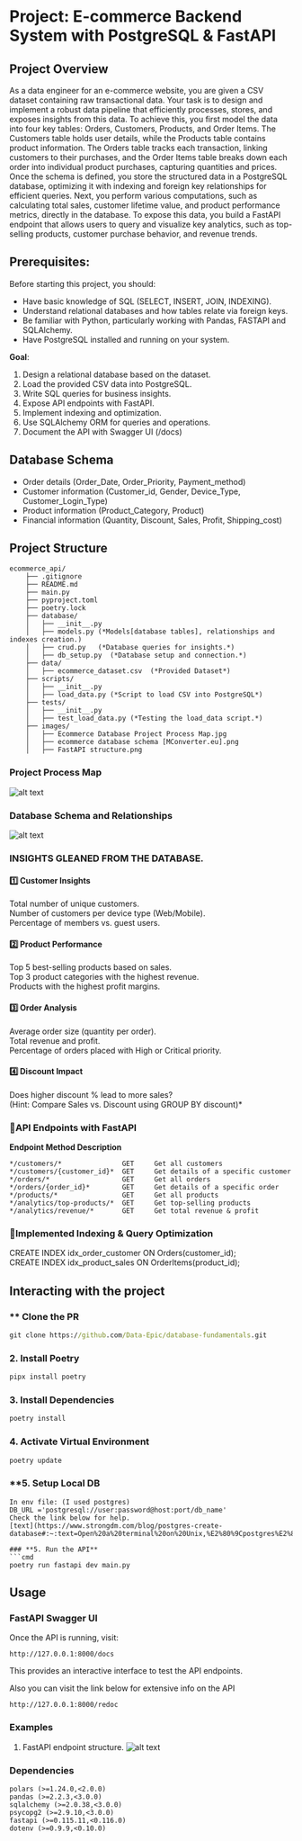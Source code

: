 # Project: E-commerce Backend System with PostgreSQL & FastAPI 
## Project Overview
As a data engineer for an e-commerce website, you are given a CSV dataset containing raw transactional data. Your task is to design and implement a robust data pipeline that efficiently processes, stores, and exposes insights from this data. To achieve this, you first model the data into four key tables: Orders, Customers, Products, and Order Items. The Customers table holds user details, while the Products table contains product information. The Orders table tracks each transaction, linking customers to their purchases, and the Order Items table breaks down each order into individual product purchases, capturing quantities and prices. Once the schema is defined, you store the structured data in a PostgreSQL database, optimizing it with indexing and foreign key relationships for efficient queries. Next, you perform various computations, such as calculating total sales, customer lifetime value, and product performance metrics, directly in the database. To expose this data, you build a FastAPI endpoint that allows users to query and visualize key analytics, such as top-selling products, customer purchase behavior, and revenue trends.

## Prerequisites:
Before starting this project, you should:
- Have basic knowledge of SQL (SELECT, INSERT, JOIN, INDEXING).
- Understand relational databases and how tables relate via foreign keys.
- Be familiar with Python, particularly working with Pandas, FASTAPI and SQLAlchemy.
- Have PostgreSQL installed and running on your system.

**Goal**:
1) Design a relational database based on the dataset.
2) Load the provided CSV data into PostgreSQL.
3) Write SQL queries for business insights.
4) Expose API endpoints with FastAPI.
5) Implement indexing and optimization.
6) Use SQLAlchemy ORM for queries and operations.
7) Document the API with Swagger UI (/docs)

## Database Schema
- Order details (Order_Date, Order_Priority, Payment_method)
- Customer information (Customer_id, Gender, Device_Type, Customer_Login_Type)
- Product information (Product_Category, Product)
- Financial information (Quantity, Discount, Sales, Profit, Shipping_cost)

## Project Structure
```
ecommerce_api/
    ├── .gitignore
    ├── README.md
    ├── main.py
    ├── pyproject.toml
    ├── poetry.lock
    ├── database/
    │   ├── __init__.py
    │   ├── models.py (*Models[database tables], relationships and indexes creation.)
    │   ├── crud.py   (*Database queries for insights.*)
    │   ├── db_setup.py  (*Database setup and connection.*)
    ├── data/
    │   ├── ecommerce_dataset.csv  (*Provided Dataset*)
    ├── scripts/
    │   ├── __init__.py
    │   ├── load_data.py (*Script to load CSV into PostgreSQL*)
    ├── tests/
    │   ├── __init__.py
    │   ├── test_load_data.py (*Testing the load_data script.*)
    ├── images/
    │   ├── Ecommerce Database Project Process Map.jpg
    │   ├── ecommerce database schema [MConverter.eu].png
    │   ├── FastAPI structure.png
```

### Project Process Map
![alt text](<images/Ecommerce Database Project Process Map.jpg>)

### Database Schema and Relationships
![alt text](<images/ecommerce database schema [MConverter.eu].png>)


### INSIGHTS GLEANED FROM THE DATABASE.
#### 1️⃣ Customer Insights
Total number of unique customers.\
Number of customers per device type (Web/Mobile).\
Percentage of members vs. guest users.

#### 2️⃣ Product Performance
Top 5 best-selling products based on sales.\
Top 3 product categories with the highest revenue.\
Products with the highest profit margins.

#### 3️⃣ Order Analysis
Average order size (quantity per order).\
Total revenue and profit.\
Percentage of orders placed with High or Critical priority.

#### 4️⃣ Discount Impact
Does higher discount % lead to more sales?\
(Hint: Compare Sales vs. Discount using GROUP BY discount)*


### **🔹API Endpoints with FastAPI**

**Endpoint	             Method	      Description**
```
*/customers/*	            GET	    Get all customers
*/customers/{customer_id}*	GET   	Get details of a specific customer
*/orders/*	                GET	    Get all orders
*/orders/{order_id}*        GET	    Get details of a specific order
*/products/*	            GET	    Get all products
*/analytics/top-products/*	GET	    Get top-selling products
*/analytics/revenue/*	    GET	    Get total revenue & profit
```

### **🔹Implemented Indexing & Query Optimization**
CREATE INDEX idx_order_customer ON Orders(customer_id);\
CREATE INDEX idx_product_sales ON OrderItems(product_id);


## Interacting with the project
### ** Clone the PR
```cmd
git clone https://github.com/Data-Epic/database-fundamentals.git
```

### **2. Install Poetry**
```cmd
pipx install poetry
```
### **3. Install Dependencies**
```cmd
poetry install
```
### **4. Activate Virtual Environment**
```cmd
poetry update
```
### **5. Setup Local DB
```
In env file: (I used postgres)
DB_URL ='postgresql://user:password@host:port/db_name'
Check the link below for help.
[text](https://www.strongdm.com/blog/postgres-create-database#:~:text=Open%20a%20terminal%20on%20Unix,%E2%80%9Cpostgres%E2%80%9D%20with%20that%20name.)

### **5. Run the API**
```cmd
poetry run fastapi dev main.py
```

## **Usage**
### **FastAPI Swagger UI**
Once the API is running, visit:
```
http://127.0.0.1:8000/docs
```
This provides an interactive interface to test the API endpoints.

Also you can visit the link below for extensive info on the API
```
http://127.0.0.1:8000/redoc 
```


### Examples
1) FastAPI endpoint structure.
![alt text](<images/FastAPI structure.png>)

### Dependencies
```
polars (>=1.24.0,<2.0.0)
pandas (>=2.2.3,<3.0.0)
sqlalchemy (>=2.0.38,<3.0.0)
psycopg2 (>=2.9.10,<3.0.0)
fastapi (>=0.115.11,<0.116.0)
dotenv (>=0.9.9,<0.10.0)
```
